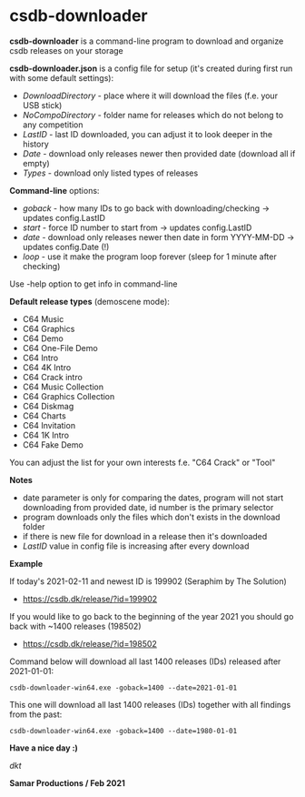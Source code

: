 # csdb-downloader

**csdb-downloader** is a command-line program to download and organize csdb releases on your storage

**csdb-downloader.json** is a config file for setup (it's created during first run with some default settings):
* *DownloadDirectory* - place where it will download the files (f.e. your USB stick)
* *NoCompoDirectory* - folder name for releases which do not belong to any competition
* *LastID* - last ID downloaded, you can adjust it to look deeper in the history
* *Date* - download only releases newer then provided date (download all if empty)
* *Types* - download only listed types of releases

**Command-line** options:
* *goback* - how many IDs to go back with downloading/checking -> updates config.LastID
* *start* - force ID number to start from -> updates config.LastID
* *date* - download only releases newer then date in form YYYY-MM-DD -> updates config.Date (!)
* *loop* - use it make the program loop forever (sleep for 1 minute after checking)

Use -help option to get info in command-line

**Default release types** (demoscene mode):
* C64 Music
* C64 Graphics
* C64 Demo
* C64 One-File Demo
* C64 Intro
* C64 4K Intro
* C64 Crack intro
* C64 Music Collection
* C64 Graphics Collection
* C64 Diskmag
* C64 Charts
* C64 Invitation
* C64 1K Intro 
* C64 Fake Demo

You can adjust the list for your own interests f.e. "C64 Crack" or "Tool"

**Notes**
* date parameter is only for comparing the dates, program will not start downloading from provided date, id number is the primary selector
* program downloads only the files which don't exists in the download folder
* if there is new file for download in a release then it's downloaded
* *LastID* value in config file is increasing after every download

**Example**

If today's 2021-02-11 and newest ID is 199902 (Seraphim by The Solution)
- https://csdb.dk/release/?id=199902

If you would like to go back to the beginning of the year 2021 you should go back with ~1400 releases (198502)
- https://csdb.dk/release/?id=198502

Command below will download all last 1400 releases (IDs) released after 2021-01-01:

```csdb-downloader-win64.exe -goback=1400 --date=2021-01-01```

This one will download all last 1400 releases (IDs) together with all findings from the past:

```csdb-downloader-win64.exe -goback=1400 --date=1980-01-01```

**Have a nice day :)**

*dkt*

__Samar Productions / Feb 2021__